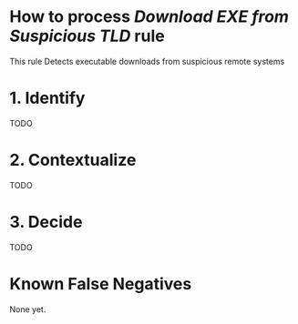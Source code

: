 # How to process *Download EXE from Suspicious TLD* rule
This rule Detects executable downloads from suspicious remote systems

# 1. Identify
TODO

# 2. Contextualize
TODO

# 3. Decide
TODO

# Known False Negatives
None yet.
